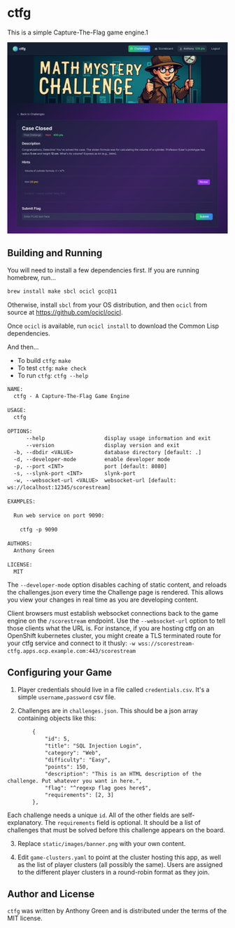 # ctfg

This is a simple Capture-The-Flag game engine.1

![alt text](./example.png)


## Building and Running

You will need to install a few dependencies first.  If you are running homebrew,
run...
```sh
brew install make sbcl ocicl gcc@11
```

Otherwise, install `sbcl` from your OS distribution, and then `ocicl` from source at https://github.com/ocicl/ocicl.

Once `ocicl` is available, run `ocicl install` to download the Common
Lisp dependencies.

And then...

* To build `ctfg`: `make`
* To test `ctfg`: `make check`
* To run `ctfg`: `ctfg --help`

```
NAME:
  ctfg - A Capture-The-Flag Game Engine

USAGE:
  ctfg

OPTIONS:
      --help                   display usage information and exit
      --version                display version and exit
  -b, --dbdir <VALUE>          database directory [default: .]
  -d, --developer-mode         enable developer mode
  -p, --port <INT>             port [default: 8080]
  -s, --slynk-port <INT>       slynk-port
  -w, --websocket-url <VALUE>  websocket-url [default: ws://localhost:12345/scorestream]

EXAMPLES:

  Run web service on port 9090:

    ctfg -p 9090

AUTHORS:
  Anthony Green

LICENSE:
  MIT
```

The `--developer-mode` option disables caching of static content, and
reloads the challenges.json every time the Challenge page is
rendered.  This allows you view your changes in real time as you are
developing content.

Client browsers must establish websocket connections back to the game
engine on the `/scorestream` endpoint.  Use the `--websocket-url`
option to tell those clients what the URL is.  For instance, if you
are hosting ctfg on an OpenShift kubernetes cluster, you might create
a TLS terminated route for your ctfg service and connect to it thusly:
`-w wss://scorestream-ctfg.apps.ocp.example.com:443/scorestream`


## Configuring your Game

1. Player credentials should live in a file called `credentials.csv`.  It's a simple `username,password` csv file.

2. Challenges are in `challenges.json`.  This should be a json array containing objects like this:
```
        {
            "id": 5,
            "title": "SQL Injection Login",
            "category": "Web",
            "difficulty": "Easy",
            "points": 150,
            "description": "This is an HTML description of the challenge. Put whatever you want in here.",
            "flag": "^regexp flag goes here$",
            "requirements": [2, 3]
        },
```

  Each challenge needs a unique `id`.  All of the other fields are
  self-explanatory.  The `requirements` field is optional. It should
  be a list of challenges that must be solved before this challenge
  appears on the board.

3. Replace `static/images/banner.png` with your own content.

4. Edit `game-clusters.yaml` to point at the cluster hosting this app,
   as well as the list of player clusters (all possibly the same).
   Users are assigned to the different player clusters in a
   round-robin format as they join.


## Author and License

`ctfg` was written by Anthony Green and is distributed
under the terms of the MIT license.
